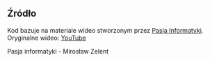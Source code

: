 ## Źródło
Kod bazuje na materiale wideo stworzonym przez [Pasja Informatyki](https://www.youtube.com/@PasjaInformatyki).  
Oryginalne wideo: [YouTube](https://www.youtube.com/watch?v=WbOFRc9bRc4&t=3754s)

Pasja informatyki - Mirosław Zelent


